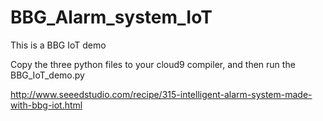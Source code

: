 # BBG_Alarm_system_IoT
This is a BBG IoT demo 

Copy the three python files to your cloud9 compiler, and then run the BBG_IoT_demo.py


http://www.seeedstudio.com/recipe/315-intelligent-alarm-system-made-with-bbg-iot.html
